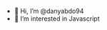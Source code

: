 - 👋 Hi, I’m @danyabdo94
- 👀 I’m interested in Javascript

<!---
danyabdo94/danyabdo94 is a ✨ special ✨ repository because its `README.md` (this file) appears on your GitHub profile.
You can click the Preview link to take a look at your changes.
--->
